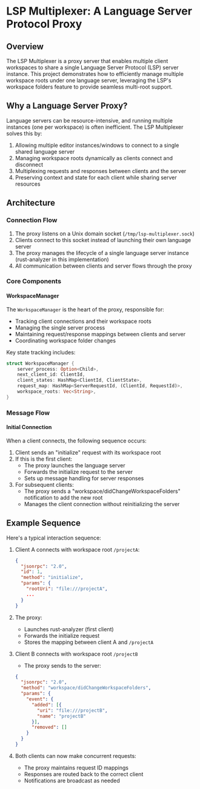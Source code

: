 # LSP Multiplexer: A Language Server Protocol Proxy

## Overview

The LSP Multiplexer is a proxy server that enables multiple client workspaces to share a single Language Server Protocol (LSP) server instance. This project demonstrates how to efficiently manage multiple workspace roots under one language server, leveraging the LSP's workspace folders feature to provide seamless multi-root support.

## Why a Language Server Proxy?

Language servers can be resource-intensive, and running multiple instances (one per workspace) is often inefficient. The LSP Multiplexer solves this by:

1. Allowing multiple editor instances/windows to connect to a single shared language server
2. Managing workspace roots dynamically as clients connect and disconnect
3. Multiplexing requests and responses between clients and the server
4. Preserving context and state for each client while sharing server resources

## Architecture

### Connection Flow

1. The proxy listens on a Unix domain socket (`/tmp/lsp-multiplexer.sock`)
2. Clients connect to this socket instead of launching their own language server
3. The proxy manages the lifecycle of a single language server instance (rust-analyzer in this implementation)
4. All communication between clients and server flows through the proxy

### Core Components

#### WorkspaceManager

The `WorkspaceManager` is the heart of the proxy, responsible for:

- Tracking client connections and their workspace roots
- Managing the single server process
- Maintaining request/response mappings between clients and server
- Coordinating workspace folder changes

Key state tracking includes:
```rust
struct WorkspaceManager {
    server_process: Option<Child>,
    next_client_id: ClientId,
    client_states: HashMap<ClientId, ClientState>,
    request_map: HashMap<ServerRequestId, (ClientId, RequestId)>,
    workspace_roots: Vec<String>,
}
```

### Message Flow

#### Initial Connection

When a client connects, the following sequence occurs:

1. Client sends an "initialize" request with its workspace root
2. If this is the first client:
   - The proxy launches the language server
   - Forwards the initialize request to the server
   - Sets up message handling for server responses
3. For subsequent clients:
   - The proxy sends a "workspace/didChangeWorkspaceFolders" notification to add the new root
   - Manages the client connection without reinitializing the server

## Example Sequence

Here's a typical interaction sequence:

1. Client A connects with workspace root `/projectA`:
   ```json
   {
     "jsonrpc": "2.0",
     "id": 1,
     "method": "initialize",
     "params": {
       "rootUri": "file:///projectA",
       ...
     }
   }
   ```

2. The proxy:
   - Launches rust-analyzer (first client)
   - Forwards the initialize request
   - Stores the mapping between client A and `/projectA`

3. Client B connects with workspace root `/projectB`
   - The proxy sends to the server:
   ```json
   {
     "jsonrpc": "2.0",
     "method": "workspace/didChangeWorkspaceFolders",
     "params": {
       "event": {
         "added": [{
           "uri": "file:///projectB",
           "name": "projectB"
         }],
         "removed": []
       }
     }
   }
   ```

4. Both clients can now make concurrent requests:
   - The proxy maintains request ID mappings
   - Responses are routed back to the correct client
   - Notifications are broadcast as needed
